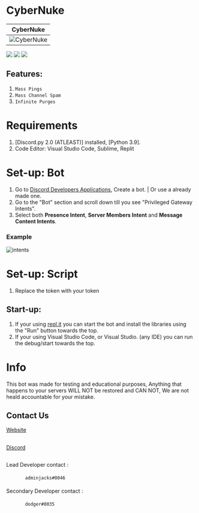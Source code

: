 # CyberNuke

| CyberNuke | 
| ------------- | 
| ![CyberNuke](https://cdn.discordapp.com/attachments/921216391074443314/967877663362531368/image_56.png) |

![](https://img.shields.io/github/watchers/17teen/Discord-Presser-Server-Nuker?style=social) ![](https://img.shields.io/github/stars/17teen/Discord-Presser-Server-Nuker?style=social) ![](https://img.shields.io/github/forks/17teen/Discord-Presser-Server-Nuker?style=social)

## Features:
1. `Mass Pings`
2. `Mass Channel Spam`
3. `Infinite Purges`


# Requirements

1. [Discord.py 2.0 (ATLEAST)] installed, [Python 3.9].
2. Code Editor: Visual Studio Code, Sublime, Replit

# Set-up: Bot

1. Go to [Discord Developers Applications](https://discord.com/developers/applications), Create a bot. | Or use a already made one.
2. Go to the "Bot" section and scroll down till you see "Privileged Gateway Intents".
3. Select both **Presence Intent**, **Server Members Intent** and **Message Content Intents**. 

### Example

![intents](https://media.discordapp.net/attachments/782211920416735252/789810856460419092/unknown.png?width=1409&height=400)



# Set-up: Script

1. Replace the token with your token

## Start-up:

1. If your using [repl.it](https://repl.it/) you can start the bot and install the libraries using the "Run" button towards the top.
2. If your using Visual Studio Code, or Visual Studio. (any IDE) you can run the debug/start towards the top.

# Info

This bot was made for testing and educational purposes, Anything that happens to your servers WILL NOT be restored and CAN NOT, We are not heald accountable for your mistake.

## Contact Us
[Website](Https://cyberblu.xyz)
##
[Discord](https://discord.gg/az7n3TAk5r)
##
Lead Developer contact :
####
           adminjacks#0046
####
Secondary Developer contact :
####
           dodger#0035


